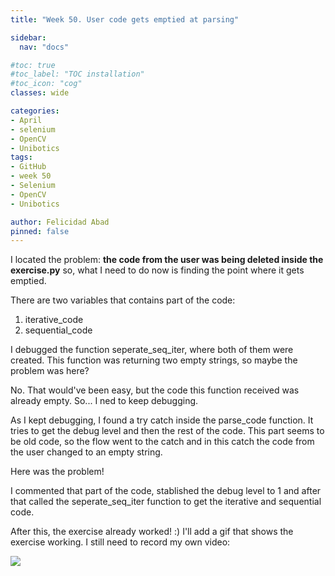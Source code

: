 ```yaml
---
title: "Week 50. User code gets emptied at parsing"

sidebar:
  nav: "docs"

#toc: true
#toc_label: "TOC installation"
#toc_icon: "cog"
classes: wide

categories:
- April
- selenium
- OpenCV
- Unibotics
tags:
- GitHub
- week 50
- Selenium
- OpenCV
- Unibotics

author: Felicidad Abad
pinned: false
---
```



I located the problem: **the code from the user was being deleted inside the exercise.py** so, what I need to do now is finding the point where it gets emptied.

There are two variables that contains part of the code:
1. iterative_code
2. sequential_code

I debugged the function seperate_seq_iter, where both of them were created. This function was returning two empty strings, so maybe the problem was here?

No. That would've been easy, but the code this function received was already empty. So... I ned to keep debugging.

As I kept debugging, I found a try catch inside the parse_code function. It tries to get the debug level and then the rest of the code. This part seems to be old code, so the flow went to the catch and in this catch the code from the user changed to an empty string.

Here was the problem!

I commented that part of the code, stablished the debug level to 1 and after that called the seperate_seq_iter function to get the iterative and sequential code.

After this, the exercise already worked! :) I'll add a gif that shows the exercise working. I still need to record my own video:

![](/2021-tfg-felicidad-abad/images/image-processing.gif)
